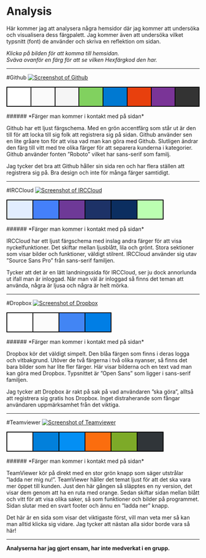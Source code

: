 Analysis
==============================================

Här kommer jag att analysera några hemsidor där jag kommer att undersöka och visualisera dess färgpalett.
Jag kommer även att undersöka vilket typsnitt (font) de använder och skriva en reflektion om sidan.

*Klicka på bilden för att komma till hemsidan.*  
*Sväva ovanför en färg för att se vilken Hexfärgkod den har.*

***

#Github
[![Screenshot of Github][github]](https://github.com/)

<table>
    <tr>
        <td style="background-color: #fff; height: 50px; width: 50px; border: 2px solid black;" title="#fff"></td>
        <td style="background-color: #fafafa; height: 50px; width: 50px; border: 2px solid black;" title="#fafafa"></td>
        <td style="background-color: #f5f5f5; height: 50px; width: 50px; border: 2px solid black;" title="#f5f5f5"></td>
        <td style="background-color: #81d15f; height: 50px; width: 50px; border: 2px solid black;" title="#81d15f"></td>
        <td style="background-color: #0079d1; height: 50px; width: 50px; border: 2px solid black;" title="#0079d1"></td>
        <td style="background-color: #e8400d; height: 50px; width: 50px; border: 2px solid black;" title="#e8400d"></td>
        <td style="background-color: #7a3497; height: 50px; width: 50px; border: 2px solid black;" title="#7a3497"></td>
        <td style="background-color: #333; height: 50px; width: 50px; border: 2px solid black;" title="#333"></td>
    </tr>
</table>
###### *Färger man kommer i kontakt med på sidan*

Github har ett ljust färgschema. Med en grön accentfärg som står ut är den till för att locka till sig folk att registrera sig på sidan. Github använder sen en lite gråare ton för att visa vad man kan göra med Github. Slutligen ändrar den färg till vitt med tre olika färger för att separera kunderna i kategorier.
Github använder fonten ”Roboto” vilket har sans-serif som familj.

Jag tycker det bra att Github håller sin sida ren och har flera ställen att registrera sig på. Bra design och inte för många färger samtidigt.


***
#IRCCloud
[![Screenshot of IRCCloud][irccloud]](https://www.irccloud.com/)

<table>
    <tr>
        <td style="background-color: #e2edff; height: 50px; width: 50px; border: 2px solid black;" title="#e2edff"></td>
        <td style="background-color: #4480fa; height: 50px; width: 50px; border: 2px solid black;" title="#4480fa"></td>
        <td style="background-color: #6e3997; height: 50px; width: 50px; border: 2px solid black;" title="#6e3997"></td>
        <td style="background-color: #1d3267; height: 50px; width: 50px; border: 2px solid black;" title="#1d3267"></td>
        <td style="background-color: #0b2e60; height: 50px; width: 50px; border: 2px solid black;" title="#0b2e60"></td>
        <td style="background-color: #bbffb1; height: 50px; width: 50px; border: 2px solid black;" title="#bbffb1"></td>
    </tr>
</table>
###### *Färger man kommer i kontakt med på sidan*

IRCCloud har ett ljust färgschema med inslag andra färger för att visa nyckelfunktioner. Det skiftar mellan ljusblått, lila och grönt. Stora sektioner som visar bilder och funktioner, väldigt stilrent. 
IRCCloud använder sig utav ”Source Sans Pro” från sans-serif familjen.

Tycker att det är en lätt landningssida för IRCCloud, ser ju dock annorlunda ut ifall man är inloggad. När man väl är inloggad så finns det teman att använda, några är ljusa och några är helt mörka.


***
#Dropbox
[![Screenshot of Dropbox][dropbox]](https://www.dropbox.com/)

<table>
    <tr>
        <td style="background-color: #ffffff; height: 50px; width: 50px; border: 2px solid black;" title="#ffffff"></td>
        <td style="background-color: #fbfbfb; height: 50px; width: 50px; border: 2px solid black;" title="#fbfbfb"></td>
        <td style="background-color: #4285f4; height: 50px; width: 50px; border: 2px solid black;" title="#4285f4"></td>
        <td style="background-color: #007EE5; height: 50px; width: 50px; border: 2px solid black;" title="#007EE5"></td>
    </tr>
</table>
###### *Färger man kommer i kontakt med på sidan*

Dropbox kör det väldigt simpelt. Den blåa färgen som finns i deras logga och vitbakgrund. Utöver de två färgerna i två olika nyanser, så finns det bara bilder som har lite fler färger. Här visar bilderna och en text vad man kan göra med Dropbox. Typsnittet är ”Open Sans” som ligger i sans-serif familjen.

Jag tycker att Dropbox är rakt på sak på vad användaren ”ska göra”, alltså att registrera sig gratis hos Dropbox. Inget distraherande som fångar användaren uppmärksamhet från det viktiga.



***
#Teamviewer
[![Screenshot of Teamviewer][teamviewer]](https://www.teamviewer.com/en/)

<table>
    <tr>
        <td style="background-color: #ffffff; height: 50px; width: 50px; border: 2px solid black;" title="#ffffff"></td>
        <td style="background-color: #0280db; height: 50px; width: 50px; border: 2px solid black;" title="#0280db"></td>
        <td style="background-color: #038ff4; height: 50px; width: 50px; border: 2px solid black;" title="#038ff4"></td>
        <td style="background-color: #fb6d0e; height: 50px; width: 50px; border: 2px solid black;" title="#fb6d0e"></td>
        <td style="background-color: #7daa28; height: 50px; width: 50px; border: 2px solid black;" title="#7daa28"></td>
        <td style="background-color: #303539; height: 50px; width: 50px; border: 2px solid black;" title="#303539"></td>
    </tr>
</table>
###### *Färger man kommer i kontakt med på sidan*

TeamViewer kör på direkt med en stor grön knapp som säger utstrålar ”ladda ner mig nu!”. TeamViewer håller det temat ljust för att det ska vara mer öppet till kunden. Just den här gången så släpptes en ny version, det visar dem genom att ha en ruta med orange. Sedan skiftar sidan mellan blått och vitt för att visa olika saker, så som funktioner och bilder på programmet. Sidan slutar med en svart footer och ännu en ”ladda ner” knapp.

Det här är en sida som visar det viktigaste först, vill man veta mer så kan man alltid klicka sig vidare. Jag tycker att nästan alla sidor borde vara så här!

***
**Analyserna har jag gjort ensam, har inte medverkat i en grupp.**

[github]: img/analysis/github.png
[irccloud]: img/analysis/irccloud.png
[dropbox]: img/analysis/dropbox.png
[teamviewer]: img/analysis/teamviewer.png
